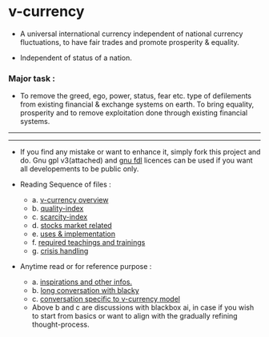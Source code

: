 # v-currency
   - A universal international currency independent of national currency fluctuations, to have fair trades and promote prosperity & equality.

   - Independent of status of a nation.

### Major task : 
   - To remove the greed, ego, power, status, fear etc. type of defilements from existing financial & exchange systems on earth. To bring equality, prosperity and to remove exploitation done through existing financial systems.
----
----
   - If you find any mistake or want to enhance it, simply fork this project and do. Gnu gpl v3(attached) and [gnu fdl](https://www.gnu.org/licenses/fdl-1.3.html) licences can be used if you want all developements to be public only.
   - Reading Sequence of files :
      - a. [v-currency overview](https://github.com/vivekFuneesh/v-currency/blob/main/v-currency.md)
      - b. [quality-index](https://github.com/vivekFuneesh/v-currency/blob/main/quality-index.md)
      - c. [scarcity-index](https://github.com/vivekFuneesh/v-currency/blob/main/scarcity-index.md)
      - d. [stocks market related](https://github.com/vivekFuneesh/v-currency/blob/main/stock-market%20disclaimer%20and%20handling.md)
      - e. [uses & implementation](https://github.com/vivekFuneesh/v-currency/blob/main/uses%20and%20implementation.md)
      - f. [required teachings and trainings](https://github.com/vivekFuneesh/v-currency/blob/main/teachings%20and%20trainings.md)
      - g. [crisis handling](https://github.com/vivekFuneesh/v-currency/blob/main/disaster-management.md)  

   - Anytime read or for reference purpose :
       - a. [inspirations and other infos.](https://github.com/vivekFuneesh/v-currency/blob/main/inspirations%20and%20other%20infos.md)
        - b. [long conversation with blacky](https://github.com/vivekFuneesh/v-currency/blob/main/conversation-export-2025-04-17.md)
        - c. [conversation specific to v-currency model](https://github.com/vivekFuneesh/v-currency/blob/main/conversation-specific-to-v-currency.md)
        - Above b and c are discussions with blackbox ai, in case if you wish to start from basics or want to align with the gradually refining thought-process.

